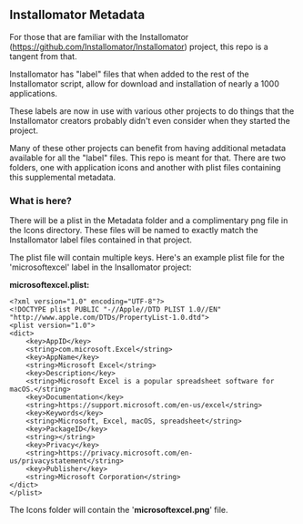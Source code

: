 ## Installomator Metadata

For those that are familiar with the Installomator (https://github.com/Installomator/Installomator) project, this repo is a tangent from that.  

Installomator has "label" files that when added to the rest of the Installomator script, allow for download and installation of nearly a 1000 applications.  

These labels are now in use with various other projects to do things that the Installomator creators probably didn't even consider when they started the project.  

Many of these other projects can benefit from having additional metadata available for all the "label" files. This repo is meant for that. There are two folders, one with application icons and another with plist files containing this supplemental metadata.


### What is here?  
There will be a plist in the Metadata folder and a complimentary png file in the Icons directory. These files will be named to exactly match the Installomator label files contained in that project.

The plist file will contain multiple keys. Here's an example plist file for the 'microsoftexcel' label in the Insallomator project:

**microsoftexcel.plist:**
```
<?xml version="1.0" encoding="UTF-8"?>
<!DOCTYPE plist PUBLIC "-//Apple//DTD PLIST 1.0//EN" "http://www.apple.com/DTDs/PropertyList-1.0.dtd">
<plist version="1.0">
<dict>
	<key>AppID</key>
	<string>com.microsoft.Excel</string>
	<key>AppName</key>
	<string>Microsoft Excel</string>
	<key>Description</key>
	<string>Microsoft Excel is a popular spreadsheet software for macOS.</string>
	<key>Documentation</key>
	<string>https://support.microsoft.com/en-us/excel</string>
	<key>Keywords</key>
	<string>Microsoft, Excel, macOS, spreadsheet</string>
	<key>PackageID</key>
	<string></string>
	<key>Privacy</key>
	<string>https://privacy.microsoft.com/en-us/privacystatement</string>
	<key>Publisher</key>
	<string>Microsoft Corporation</string>
</dict>
</plist>
```

The Icons folder will contain the '**microsoftexcel.png**' file.